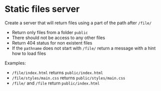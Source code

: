 # Static files server
Create a server that will return files using a part of the path after `/file/`

- Return only files from a folder `public`
- There should not be access to any other files
- Return 404 status for non existent files
- If the `pathname` does not start with `/file/` return a message with a hint how to load files

Examples:
- `/file/index.html` returns `public/index.html`
- `/file/styles/main.css` returns `public/styles/main.css`
- `/file/` and `/file` return `public/index.html`
